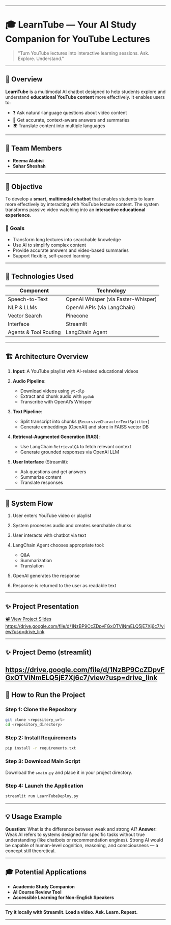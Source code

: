 
---

# 🎓 LearnTube — Your AI Study Companion for YouTube Lectures

> "Turn YouTube lectures into interactive learning sessions. Ask. Explore. Understand."

---

## 📘 Overview

**LearnTube** is a multimodal AI chatbot designed to help students explore and understand **educational YouTube content** more effectively. It enables users to:

* ❓ Ask natural-language questions about video content
* 🧠 Get accurate, context-aware answers and summaries
* 🌍 Translate content into multiple languages

---

## 👥 Team Members

* **Reema Alabisi**
* **Sahar Sheshah**

---

## 🎯 Objective

To develop a **smart, multimodal chatbot** that enables students to learn more effectively by interacting with YouTube lecture content. The system transforms passive video watching into an **interactive educational experience**.

### 📌 Goals

* Transform long lectures into searchable knowledge
* Use AI to simplify complex content
* Provide accurate answers and video-based summaries
* Support flexible, self-paced learning

---

## 🧠 Technologies Used

| Component             | Technology                          |
| --------------------- | ----------------------------------- |
| Speech-to-Text        | OpenAI Whisper (via Faster-Whisper) |
| NLP & LLMs            | OpenAI APIs (via LangChain)         |
| Vector Search         | Pinecone                            |
| Interface             | Streamlit                           |
| Agents & Tool Routing | LangChain Agent                     |

---

## 🏗️ Architecture Overview

1. **Input**: A YouTube playlist with AI-related educational videos
2. **Audio Pipeline**:

   * Download videos using `yt-dlp`
   * Extract and chunk audio with `pydub`
   * Transcribe with OpenAI’s Whisper
3. **Text Pipeline**:

   * Split transcript into chunks (`RecursiveCharacterTextSplitter`)
   * Generate embeddings (OpenAI) and store in FAISS vector DB
4. **Retrieval-Augmented Generation (RAG)**:

   * Use LangChain `RetrievalQA` to fetch relevant context
   * Generate grounded responses via OpenAI LLM
5. **User Interface** (Streamlit):

   * Ask questions and get answers
   * Summarize content
   * Translate responses

---

## 🔄 System Flow

1. User enters YouTube video or playlist
2. System processes audio and creates searchable chunks
3. User interacts with chatbot via text
4. LangChain Agent chooses appropriate tool:

   * Q\&A
   * Summarization
   * Translation
5. OpenAI generates the response
6. Response is returned to the user as readable text

---

## ✨ Project Presentation

[📽️ View Project Slides]()
https://drive.google.com/file/d/1NzBP9CcZDpvFGxOTViNmELQ5jE7Xj6c7/view?usp=drive_link

---
## ✨ Project Demo (streamlit)

https://drive.google.com/file/d/1NzBP9CcZDpvFGxOTViNmELQ5jE7Xj6c7/view?usp=drive_link
---
## 🚀 How to Run the Project

### Step 1: Clone the Repository

```bash
git clone <repository_url>
cd <repository_directory>
```

### Step 2: Install Requirements

```bash
pip install -r requirements.txt
```

### Step 3: Download Main Script

Download the `ةmain.py` and place it in your project directory.

### Step 4: Launch the Application

```bash
streamlit run LearnTubeDeploy.py
```

---

## 💡 Usage Example

**Question**: What is the difference between weak and strong AI?
**Answer**: Weak AI refers to systems designed for specific tasks without true understanding (like chatbots or recommendation engines). Strong AI would be capable of human-level cognition, reasoning, and consciousness — a concept still theoretical.

---

## 🎓 Potential Applications

* **Academic Study Companion**
* **AI Course Review Tool**
* **Accessible Learning for Non-English Speakers**

---

**Try it locally with Streamlit. Load a video. Ask. Learn. Repeat.**

---


